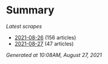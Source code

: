 # Summary
*Latest scrapes*
* [2021-08-26](https://github.com/nuuuwan/news_lk/blob/data/news_lk.2021-08-26.json) (156 articles)
* [2021-08-27](https://github.com/nuuuwan/news_lk/blob/data/news_lk.2021-08-27.json) (47 articles)

*Generated at 10:08AM, August 27, 2021*